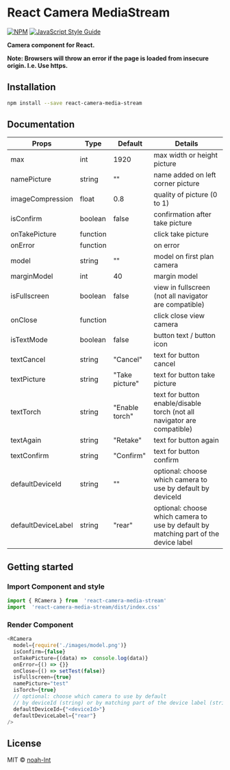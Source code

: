 # React Camera MediaStream

[![NPM](https://img.shields.io/npm/v/react-camera-media-stream.svg)](https://www.npmjs.com/package/react-camera-media-stream) [![JavaScript Style Guide](https://img.shields.io/badge/code_style-standard-brightgreen.svg)](https://standardjs.com)

**Camera component for React.**

**Note: Browsers will throw an error if the page is loaded from insecure origin. I.e. Use https.**

## Installation

```bash
npm install --save react-camera-media-stream
```

## Documentation

| Props | Type | Default | Details |
|--|--|--|--|
| max | int | 1920 | max width or height picture |
| namePicture | string | "" | name added on left corner picture |
| imageCompression | float | 0.8 | quality of picture (0 to 1) |
| isConfirm | boolean | false | confirmation after take picture |
| onTakePicture | function |  | click take picture |
| onError | function |  | on error |
| model | string | "" | model on first plan camera |
| marginModel | int | 40 | margin model |
| isFullscreen | boolean | false | view in fullscreen (not all navigator are compatible) |
| onClose | function |  | click close view camera |
| isTextMode | boolean | false | button text / button icon |
| textCancel | string | "Cancel" | text for button cancel |
| textPicture | string | "Take  picture" | text for button take picture |
| textTorch | string | "Enable  torch" | text for button enable/disable torch (not all navigator are compatible) |
| textAgain | string | "Retake" | text for button again |
| textConfirm | string | "Confirm" | text for button confirm |
| defaultDeviceId | string | "" | optional: choose which camera to use by default by deviceId |
| defaultDeviceLabel | string | "rear" | optional: choose which camera to use by default by matching part of the device label |

## Getting started

### Import Component and style

```js
import { RCamera } from  'react-camera-media-stream'
import  'react-camera-media-stream/dist/index.css'
```

### Render Component

```js
<RCamera
  model={require('./images/model.png')}
  isConfirm={false}
  onTakePicture={(data) =>  console.log(data)}
  onError={() => {}}
  onClose={() => setTest(false)}
  isFullscreen={true}
  namePicture="test"
  isTorch={true}
  // optional: choose which camera to use by default
  // by deviceId (string) or by matching part of the device label (string)
  defaultDeviceId={"<deviceId>"}
  defaultDeviceLabel={"rear"}
/>
```

## License

MIT © [noah-lnt](https://github.com/noah-lnt)
